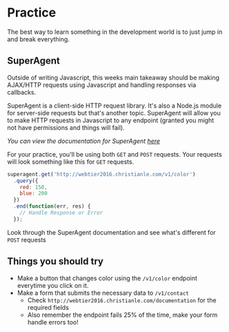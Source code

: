 # Practice

The best way to learn something in the development world is to just jump in and break everything.

## SuperAgent

Outside of writing Javascript, this weeks main takeaway should be making AJAX/HTTP requests using
Javascript and handling responses via callbacks.

SuperAgent is a client-side HTTP request library. It's also a Node.js module for server-side
requests but that's another topic. SuperAgent will allow you to make HTTP requests in Javascript
to any endpoint (granted you might not have permissions and things will fail).

*You can view the documentation for SuperAgent [here](http://visionmedia.github.io/superagent/)*

For your practice, you'll be using both `GET` and `POST` requests. Your requests will look something
like this for `GET` requests.

```js
superagent.get('http://webtier2016.christianle.com/v1/color')
  .query({
    red: 150,
    blue: 200
  })
  .end(function(err, res) {
    // Handle Response or Error
  });
```

Look through the SuperAgent documentation and see what's different for `POST` requests

## Things you should try

* Make a button that changes color using the `/v1/color` endpoint everytime you click on it.
* Make a form that submits the necessary data to `/v1/contact`
  * Check `http://webtier2016.christianle.com/documentation` for the required fields
  * Also remember the endpoint fails 25% of the time, make your form handle errors too!

